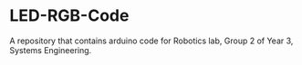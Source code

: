# LED-RGB-Code
A repository that contains arduino code for Robotics lab, Group 2 of Year 3, Systems Engineering. 
